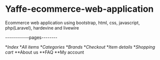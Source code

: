 # Yaffe-ecommerce-web-application
Ecommerce web application using bootstrap, html, css, javascript, php(Laravel), hardevine and livewire

------------pages--------

**Index*
**All items*
**Categories*
**Brands*
**Checkout*
**Item details*
**Shopping cart*
**About us
**FAQ
**My account